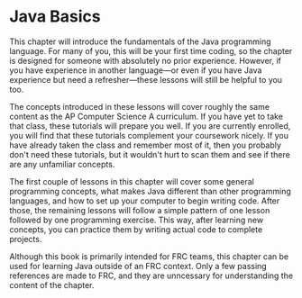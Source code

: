 # Java Basics

This chapter will introduce the fundamentals of the Java programming language. For many of you, this will be your first time coding, so the chapter is designed for someone with absolutely no prior experience. However, if you have experience in another language—or even if you have Java experience but need a refresher—these lessons will still be helpful to you too.

The concepts introduced in these lessons will cover roughly the same content as the AP Computer Science A curriculum. If you have yet to take that class, these tutorials will prepare you well. If you are currently enrolled, you will find that these tutorials complement your coursework nicely. If you have already taken the class and remember most of it, then you probably don't need these tutorials, but it wouldn't hurt to scan them and see if there are any unfamiliar concepts.

The first couple of lessons in this chapter will cover some general programming concepts, what makes Java different than other programming languages, and how to set up your computer to begin writing code. After those, the remaining lessons will follow a simple pattern of one lesson followed by one programming exercise. This way, after learning new concepts, you can practice them by writing actual code to complete projects.

Although this book is primarily intended for FRC teams, this chapter can be used for learning Java outside of an FRC context. Only a few passing references are made to FRC, and they are unncessary for understanding the content of the chapter.
